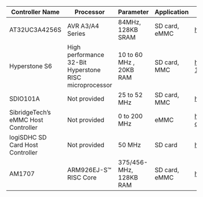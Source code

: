 | Controller Name  | Processor | Parameter | Application | link |
| ------------- | ------------- | ------------- | ------------- | ------------- |
| AT32UC3A4256S  | AVR A3/A4 Series  | 84MHz, 128KB SRAM | SD card, eMMC | https://www.microchip.com/wwwproducts/en/AT32uc3a4256s |
| Hyperstone S6 | High performance 32-Bit Hyperstone RISC microprocessor  | 10 to 60 MHz , 20KB RAM | SD card, MMC | https://www.hyperstone.com/en/SD-MMC-Controller-NAND-Flash-S6-1901.html |
| SDIO101A | Not provided  | 25 to 52 MHz  | SD card, MMC | https://www.nxp.com/docs/en/data-sheet/SDIO101A.pdf |
| SibridgeTech’s eMMC Host Controller | Not provided  | 0 to 200 MHz  | eMMC | https://www.microsemi.com/document-portal/doc_view/135102-emmc-host-controller |
| logiSDHC SD Card Host Controller | Not provided  | 50 MHz  | SD card | https://www.logicbricks.com/Documentation/Datasheets/IP/logiSDHC_hds.pdf |
| AM1707  | ARM926EJ-S™ RISC Core  | 375/456-MHz, 128KB RAM | SD card, eMMC | https://www.mouser.com/catalog/specsheets/texas%20instruments_am1707.pdf |
